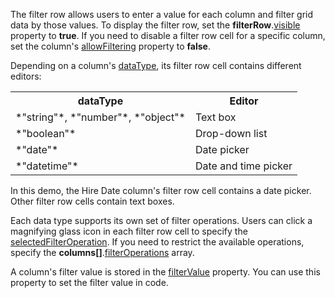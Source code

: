 The filter row allows users to enter a value for each column and filter grid data by those values. To display the filter row, set the **filterRow**.[visible](/Documentation/ApiReference/UI_Components/dxTreeList/Configuration/filterRow/#visible) property to **true**. If you need to disable a filter row cell for a specific column, set the column's [allowFiltering](/Documentation/ApiReference/UI_Components/dxTreeList/Configuration/columns/#allowFiltering) property to **false**.

Depending on a column's [dataType](/Documentation/ApiReference/UI_Components/dxTreeList/Configuration/columns/#dataType), its filter row cell contains different editors:

<table class="dx-table">
    <tr>
        <th>dataType</th>
        <th>Editor</th>
    </tr>
    <tr>
        <td>*"string"*, *"number"*, *"object"*</td>
        <td>Text box</td>
    </tr>
    <tr>
        <td>*"boolean"*</td>
        <td>Drop-down list</td>
    </tr> 
    <tr>
        <td>*"date"*</td>
        <td>Date picker</td>
    </tr> 
    <tr>
        <td>*"datetime"*</td>
        <td>Date and time picker</td>
    </tr> 
</table>

In this demo, the Hire Date column's filter row cell contains a date picker. Other filter row cells contain text boxes.

Each data type supports its own set of filter operations. Users can click a magnifying glass icon in each filter row cell to specify the [selectedFilterOperation](/Documentation/ApiReference/UI_Components/dxTreeList/Configuration/columns/#selectedFilterOperation). If you need to restrict the available operations, specify the **columns[]**.[filterOperations](/Documentation/ApiReference/UI_Components/dxTreeList/Configuration/columns/#filterOperations) array.

A column's filter value is stored in the [filterValue](/Documentation/ApiReference/UI_Components/dxTreeList/Configuration/columns/#filterValue) property. You can use this property to set the filter value in code.

